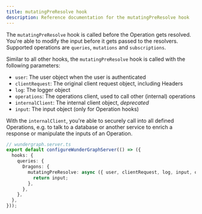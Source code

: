 ```yaml
---
title: mutatingPreResolve hook
description: Reference documentation for the mutatingPreResolve hook
---
```


The `mutatingPreResolve` hook is called before the Operation gets resolved.
You're able to modify the input before it gets passed to the resolvers.
Supported operations are `queries`, `mutations` and `subscriptions`.

Similar to all other hooks,
the `mutatingPreResolve` hook is called with the following parameters:

- `user`: The user object when the user is authenticated
- `clientRequest`: The original client request object, including Headers
- `log`: The logger object
- `operations`: The operations client, used to call other (internal) operations
- `internalClient`: The internal client object, _deprecated_
- `input`: The input object (only for Operation hooks)

With the `internalClient`,
you're able to securely call into all defined Operations,
e.g. to talk to a database or another service to enrich a response or manipulate the inputs of an Operation.

```typescript
// wundergraph.server.ts
export default configureWunderGraphServer(() => ({
  hooks: {
    queries: {
      Dragons: {
        mutatingPreResolve: async ({ user, clientRequest, log, input, operations, internalClient }) => {
          return input;
        },
      },
    },
  },
}));
```
